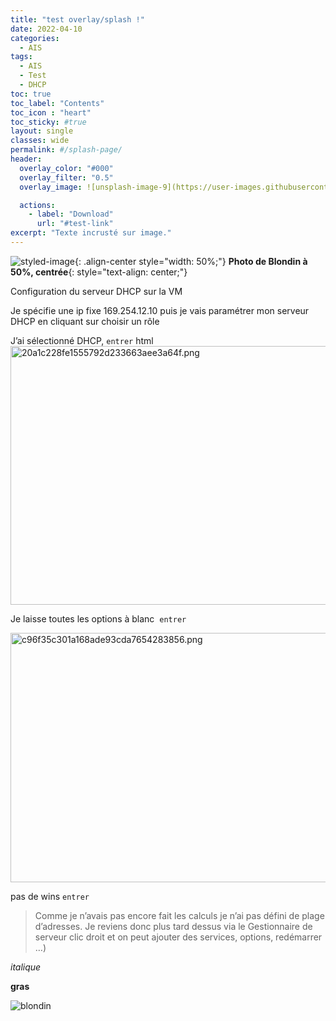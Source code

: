 ```yaml
---
title: "test overlay/splash !"
date: 2022-04-10
categories:
  - AIS
tags:
  - AIS
  - Test
  - DHCP
toc: true
toc_label: "Contents"
toc_icon : "heart"
toc_sticky: #true
layout: single
classes: wide
permalink: #/splash-page/
header:
  overlay_color: "#000"
  overlay_filter: "0.5"
  overlay_image: ![unsplash-image-9](https://user-images.githubusercontent.com/87373259/162627380-61ddb01c-efdc-429b-9f6a-f6d539982a78.jpg)

  actions:
    - label: "Download"
      url: "#test-link"
excerpt: "Texte incrusté sur image."
---
```



  
  ![styled-image](https://user-images.githubusercontent.com/87373259/161559675-ddee4a87-d1e7-4fdb-bb7f-fb1f0819ca09.jpg "Blondin"){: .align-center style="width: 50%;"} __Photo de Blondin à 50%, centrée__{: style="text-align: center;"}



Configuration du serveur DHCP sur la VM

Je spécifie une ip fixe 169.254.12.10 puis je vais paramétrer mon serveur DHCP en cliquant sur choisir un rôle

J’ai sélectionné DHCP, `entrer`
html
<img src="https://hullaballo2001.github.io/OR_Notes/assets/images/20a1c228fe1555792d233663aee3a64f.png" alt="20a1c228fe1555792d233663aee3a64f.png" width="547" height="414" class="jop-noMdConv">




Je laisse toutes les options à blanc  `entrer`

<img src="https://hullaballo2001.github.io/OR_Notes/assets/images/c96f35c301a168ade93cda7654283856.png" alt="c96f35c301a168ade93cda7654283856.png" width="544" height="399" class="jop-noMdConv">

pas de wins `entrer`


> Comme je n’avais pas encore fait les calculs je n’ai pas défini de plage d’adresses. Je reviens donc plus tard dessus via le Gestionnaire de serveur clic droit et on peut ajouter des services, options, redémarrer …)

*italique*

**gras**

![blondin](https://user-images.githubusercontent.com/87373259/161559675-ddee4a87-d1e7-4fdb-bb7f-fb1f0819ca09.jpg)

